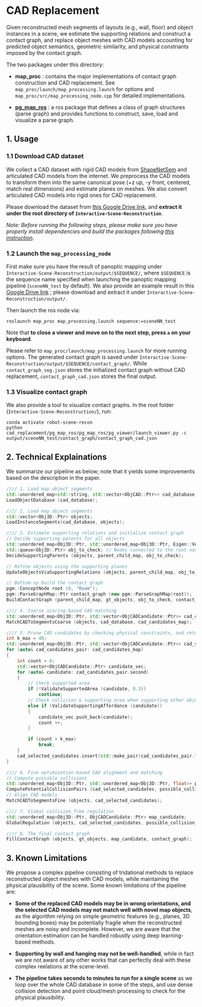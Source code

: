 # CAD Replacement

Given reconstructed mesh segments of layouts (e.g., wall, floor) and object instances in a scene, we estimate the supporting relations and construct a contact graph, and replace object meshes with CAD models accounting for predicted object semantics, geometric similarity, and physical constriants imposed by the contact graph. 

The two packages under this directory:

- **map_proc** : contains the major implementations of contact graph construction and CAD replacement. See `map_proc/launch/map_processing.launch` for options and `map_proc/src/map_processing_node.cpp` for detailed implementations.

- [**pg_map_ros**](pg_map_ros/pg_map_ros/) : a ros package that defines a class of graph structures (parse graph) and provides functions to construct, save, load and visualize a parse graph.


## 1. Usage

### 1.1 Download CAD dataset

We collect a CAD dataset with rigid CAD models from [ShapeNetSem](https://shapenet.org/) and articulated CAD models from the internet. We preprocess the CAD models to transform them into the same canonical pose (+z up, -y front, centered, match real dimensions) and estimate planes on meshes. We also convert articulated CAD models into rigid ones for CAD replacement.

Please download the dataset from [this Google Drive link](https://drive.google.com/file/d/1cQ_bwdK7-jyIUMsteClNdiXIZWrYT5cX/view?usp=sharing), and **extract it under the root directory of `Interactive-Scene-Reconstruction`**.

*Note: Before running the following steps, please make sure you have properly install dependencies and build the packages following [this instruction](../../assets/INSTALL.md).*


### 1.2 Launch the `map_processing_node`

First make sure you have the result of panoptic mapping under `Interactive-Scene-Reconstruction/output/$SEQUENCE/`, where `$SEQUENCE` is the sequence name specified when launching the panoptic mapping pipeline (`sceneNN_test` by default). We also provide an example result in this [Google Drive link](https://drive.google.com/file/d/1P2fgpqfWpkhg-CFKS3YpXGP70aKf9tTe/view?usp=sharing) ; please download and extract it under `Interactive-Scene-Reconstruction/output/`.

Then launch the ros node via:

``` shell
roslaunch map_proc map_processing.launch sequence:=sceneNN_test
```

Note that **to close a viewer and move on to the next step, press `a` on your keyboard**.

Please refer to `map_proc/launch/map_processing.launch` for more running options. The generated contact graph is saved under `Interactive-Scene-Reconstruction/output/$SEQUENCE/contact_graph/`. While `contact_graph_seg.json` stores the initialized contact graph without CAD replacement, `contact_graph_cad.json` stores the final output.

### 1.3 Visualize contact graph

We also provide a tool to visualize contact graphs. In the root folder (`Interactive-Scene-Reconstruction/`), run:

``` shell
conda activate robot-scene-recon
python cad_replacement/pg_map_ros/pg_map_ros/pg_viewer/launch_viewer.py -c output/sceneNN_test/contact_graph/contact_graph_cad.json
```


## 2. Technical Explainations

We summarize our pipeline as below; note that it yields some improvements based on the description in the paper.

```c++
//// 1. Load map object segments
std::unordered_map<std::string, std::vector<ObjCAD::Ptr>> cad_database;
LoadObjectDatabase (cad_database);

//// 2. Load map object segments
std::vector<Obj3D::Ptr> objects;
LoadInstanceSegments(cad_database, objects);

//// 3. Estimate supporting relations and initialize contact graph
// Decide supporting parents for all objects
std::unordered_map<Obj3D::Ptr, std::unordered_map<Obj3D::Ptr, Eigen::Vector4f>> parent_child_map;
std::queue<Obj3D::Ptr> obj_to_check; // Nodes connected to the root node in the contact graph
DecideSupportingParents (objects, parent_child_map, obj_to_check);

// Refine objects using the supporting planes
UpdateObjectsViaSupportingRelations (objects, parent_child_map, obj_to_check);

// Bottom-up build the contact graph
pgm::ConceptNode root (0, "Room");
pgm::ParseGraphMap::Ptr contact_graph (new pgm::ParseGraphMap(root));
BuildContactGraph (parent_child_map, gt_objects, obj_to_check, contact_graph);

//// 4. Coarse scoring-based CAD matching
std::unordered_map<Obj3D::Ptr, std::vector<ObjCADCandidate::Ptr>> cad_candidates_map;
MatchCADToSegmentsCoarse (objects, cad_database, cad_candidates_map);

//// 5. Prune CAD candidates by checking physical constraints, and return k best candidates for each map object
int k_max = 40;
std::unordered_map<Obj3D::Ptr, std::vector<ObjCADCandidate::Ptr>> cad_selected_candidates;
for (auto& cad_candidates_pair: cad_candidates_map)
{    
    int count = 0; 
    std::vector<ObjCADCandidate::Ptr> candidate_vec;
    for (auto& candidate: cad_candidates_pair.second)
    {           
        // Check supported area
        if (!ValidateSupportedArea (candidate, 0.3))
            continue;
        // Check collision & supporting area when supporting other objects
        else if (ValidateSupportingAffordance (candidate))
        {
            candidate_vec.push_back(candidate);
            count ++;                
        }

        if (count > k_max)
            break;
    }
    cad_selected_candidates.insert(std::make_pair(cad_candidates_pair.first, candidate_vec));
}

//// 6. Fine optimization-based CAD alignment and matching
// Compute possible collisions
std::unordered_map<Obj3D::Ptr, std::unordered_map<Obj3D::Ptr, float>> possible_collision_map;
ComputePotentialCollisionPairs (cad_selected_candidates, possible_collision_map);
// Align CAD models
MatchCADToSegmentsFine (objects, cad_selected_candidates);

//// 7. Global collision_free regulation
std::unordered_map<Obj3D::Ptr, ObjCADCandidate::Ptr> map_candidate;
GlobalRegulation (objects, cad_selected_candidates, possible_collision_map, map_candidate);

//// 8. The final contact graph
FillContactGraph (objects, gt_objects, map_candidate, contact_graph);
```


## 3. Known Limitations

We propose a complex pipeline consisting of tridational methods to replace reconstructed object meshes with CAD models, while maintaining the physical plausibility of the scene. Some known limitations of the pipeline are:

- **Some of the replaced CAD models may be in wrong orientations, and the selected CAD models may not match well with novel map objects**, as the algorithm relying on simple geometric features (e.g., planes, 3D bounding boxes) may be potentially fragile when the reconstructed meshes are noisy and incomplete. However, we are aware that the orientation estimation can be handled robustly using deep learning-based methods.

- **Supporting by wall and hanging may not be well-handled**, while in fact we are not aware of any other works that can perfectly deal with these complex reelations at the scene-level.

- **The pipeline takes seconds to minutes to run for a single scene** as we loop over the whole CAD database in some of the steps, and use dense collision detection and point cloud/mesh processing to check for the physical plausibility.

